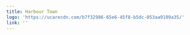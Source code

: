 ```yaml
---
title: Harbour Town
logo: 'https://ucarecdn.com/b7f32986-65e6-45f8-b5dc-053aa9109a35/'
link: ''
---
```

